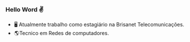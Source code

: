### Hello Word ✌️
- 🖥 Atualmente trabalho como estagiário na Brisanet Telecomunicações.
- 🌎Tecnico em Redes de computadores.
